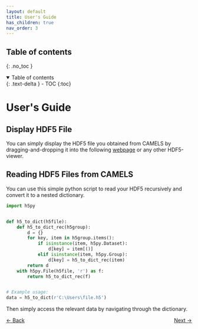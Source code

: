```yaml
---
layout: default
title: User's Guide
has_children: true
nav_order: 3
---
```


## Table of contents
{: .no_toc }

<details open markdown="block">
  <summary>
    Table of contents
  </summary>
  {: .text-delta }
- TOC
{:toc}
</details>

# User's Guide
## Display HDF5 File
You can simply display the HDF5 file you obtained from CAMELS by dragging-and-dropping it into the following [webpage](https://h5web.panosc.eu/h5wasm) or any other HDF5-viewer.
## Reading HDF5 Files from CAMELS
You can use this simple python script to read your HDF5 recursively and convert it to a nested dictionary.

```python
import h5py


def h5_to_dict(h5file):
    def h5_to_dict_rec(h5group):
        d = {}
        for key, item in h5group.items():
            if isinstance(item, h5py.Dataset):
                d[key] = item[()]
            elif isinstance(item, h5py.Group):
                d[key] = h5_to_dict_rec(item)
        return d
    with h5py.File(h5file, 'r') as f:
        return h5_to_dict_rec(f)


# Example usage:
data = h5_to_dict(r'C:\Users\file.h5')
```

Then simply access the relevant data by navigating through the dictionary.

<p style="text-align:left;">
  <span style="color: grey;">
  <a href="quick_start.html">&larr; Back</a>
  </span>
  <span style="float:right;">
    <a href="programmers_guide.html">Next &rarr;</a><br>
  </span>
</p>